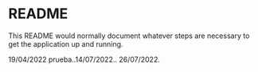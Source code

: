 # README

This README would normally document whatever steps are necessary to get the
application up and running.

19/04/2022 prueba..14/07/2022..
26/07/2022.

